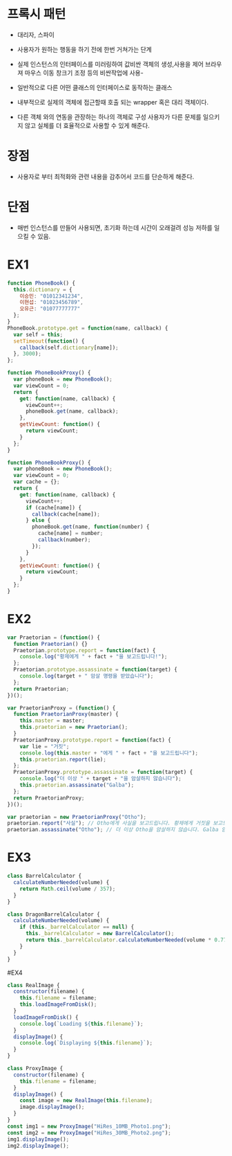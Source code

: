 # 프록시 패턴

- 대리자, 스파이
- 사용자가 원하는 행동을 하기 전에 한번 거쳐가는 단계
- 실제 인스턴스의 인터페이스를 미러링하여 값비싼 객체의 생성,사용을 제어
  브라우져 마우스 이동 창크기 조정 등의 비싼작업에 사용-

- 일반적으로 다른 어떤 클래스의 인터페이스로 동작하는 클래스
- 내부적으로 실제의 객체에 접근할때 호출 되는 wrapper 혹은 대리 객체이다.
- 다른 객체 와의 연동을 관장하는 하나의 객체로 구성
  사용자가 다른 문제를 일으키지 않고 실체를 더 효율적으로 사용할 수 있게 해준다.

# 장점

- 사용자로 부터 최적화와 관련 내용을 감추어서 코드를 단순하게 해준다.

# 단점

- 매번 인스턴스를 만들어 사용되면, 초기화 하는데 시간이 오래걸려 성능 저하를 일으킬 수 있음.

# EX1

```js
function PhoneBook() {
  this.dictionary = {
    이승민: "01012341234",
    이현섭: "01023456789",
    오유근: "01077777777"
  };
}
PhoneBook.prototype.get = function(name, callback) {
  var self = this;
  setTimeout(function() {
    callback(self.dictionary[name]);
  }, 3000);
};
```

```js
function PhoneBookProxy() {
  var phoneBook = new PhoneBook();
  var viewCount = 0;
  return {
    get: function(name, callback) {
      viewCount++;
      phoneBook.get(name, callback);
    },
    getViewCount: function() {
      return viewCount;
    }
  };
}
```

```js
function PhoneBookProxy() {
  var phoneBook = new PhoneBook();
  var viewCount = 0;
  var cache = {};
  return {
    get: function(name, callback) {
      viewCount++;
      if (cache[name]) {
        callback(cache[name]);
      } else {
        phoneBook.get(name, function(number) {
          cache[name] = number;
          callback(number);
        });
      }
    },
    getViewCount: function() {
      return viewCount;
    }
  };
}
```

# EX2

```js
var Praetorian = (function() {
  function Praetorian() {}
  Praetorian.prototype.report = function(fact) {
    console.log("황제에게 " + fact + "을 보고드립니다!");
  };
  Praetorian.prototype.assassinate = function(target) {
    console.log(target + " 암살 명령을 받았습니다");
  };
  return Praetorian;
})();
```

```js
var PraetorianProxy = (function() {
  function PraetorianProxy(master) {
    this.master = master;
    this.praetorian = new Praetorian();
  }
  PraetorianProxy.prototype.report = function(fact) {
    var lie = "거짓";
    console.log(this.master + "에게 " + fact + "을 보고드립니다");
    this.praetorian.report(lie);
  };
  PraetorianProxy.prototype.assassinate = function(target) {
    console.log("더 이상 " + target + "을 암살하지 않습니다");
    this.praetorian.assassinate("Galba");
  };
  return PraetorianProxy;
})();
```

```js
var praetorian = new PraetorianProxy("Otho");
praetorian.report("사실"); // Otho에게 사실을 보고드립니다. 황제에게 거짓을 보고드립니다.
praetorian.assassinate("Otho"); // 더 이상 Otho을 암살하지 않습니다. Galba 암살 명령을 받았습니다.
```

# EX3

```js
class BarrelCalculator {
  calculateNumberNeeded(volume) {
    return Math.ceil(volume / 357);
  }
}

class DragonBarrelCalculator {
  calculateNumberNeeded(volume) {
    if (this._barrelCalculator == null) {
      this._barrelCalculator = new BarrelCalculator();
      return this._barrelCalculator.calculateNumberNeeded(volume * 0.77);
    }
  }
}
```

#EX4

```js
class RealImage {
  constructor(filename) {
    this.filename = filename;
    this.loadImageFromDisk();
  }
  loadImageFromDisk() {
    console.log(`Loading ${this.filename}`);
  }
  displayImage() {
    console.log(`Displaying ${this.filename}`);
  }
}

class ProxyImage {
  constructor(filename) {
    this.filename = filename;
  }
  displayImage() {
    const image = new RealImage(this.filename);
    image.displayImage();
  }
}
const img1 = new ProxyImage("HiRes_10MB_Photo1.png");
const img2 = new ProxyImage("HiRes_30MB_Photo2.png");
img1.displayImage();
img2.displayImage();
```
